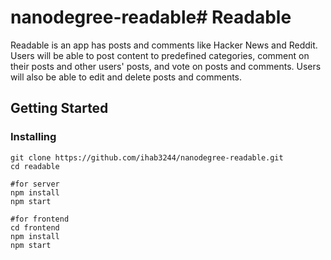 # nanodegree-readable# Readable

Readable is an app has posts and comments like Hacker News and Reddit.
Users will be able to post content to predefined categories, comment on their posts and other users' posts, and vote on posts and comments. Users will also be able to edit and delete posts and comments.

## Getting Started

### Installing

```
git clone https://github.com/ihab3244/nanodegree-readable.git
cd readable

#for server
npm install
npm start

#for frontend
cd frontend
npm install
npm start

```


